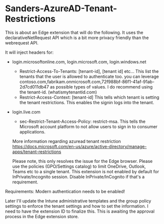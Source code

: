 # Sanders-AzureAD-Tenant-Restrictions
This is about an Edge extension that will do the following.
It uses the declarativeNetRequest API which is a bit more privacy friendly than the webrequest API.


It will inject headers for:

- login.microsoftonline.com, login.microsoft.com, login.windows.net
  - Restrict-Access-To-Tenants:  [tenant-id], [tenant id] etc... This list the tenants that the user is allowed to authenticate too.
  you can leverage contoso.com,fabrikam.onmicrosoft.com,72f988bf-86f1-41af-91ab-2d7cd011db47 as possible types of values. I do recommend using the tenant-id. (whatismytenantid.com)
  - Restrict-Access-Context: [tenant-id] This tells which tenant is setting the tenant restrictions. This enables the signin logs into the tenant.
- login.live.com
  - sec-Restrict-Tenant-Access-Policy: restrict-msa. This tells the Microsoft account platform to not allow users to sign in to consumer applications.
  
  
  More information regarding azuread tenant restriction
  https://docs.microsoft.com/en-us/azure/active-directory/manage-apps/tenant-restrictions
  
  Please note, this only resolves the issue for the Edge browser.
  Please use the policies (GPO/Settings catalog) to limit OneDrive, Outlook, Teams etc to a single tenant.
  This extension is not enabled by default for InPrivate/Incognito session. Disable InPrivate/InCognito if that's a requirement.
  
 
Requirements:
  Modern authentication needs to be enabled!


Later I'll update the Intune administrative templates and the group policy settings to enforce the tenant settings and how to set the information. I need to have the extension ID to finalize this. This is awaiting the approval process in the Edge extension store.

